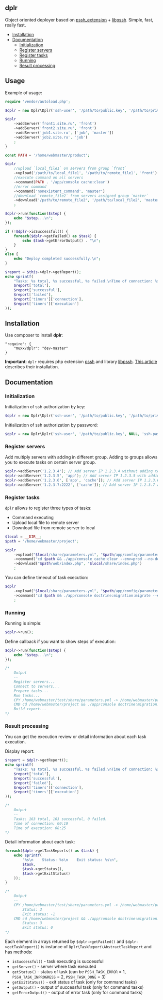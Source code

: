 ## dplr

Object oriented deployer based on [pssh_extension](https://github.com/badoo/pssh_extension) + [libpssh](https://github.com/badoo/libpssh). Simple, fast, really fast.

* [Installation](#installation)
* [Documentation](#documentation)
    * [Initialization](#initialization)
    * [Register servers](#register-servers)
    * [Register tasks](#register-tasks)
    * [Running](#running)
    * [Result processing](#result-processing)

## Usage

Example of usage:
```php
require 'vendor/autoload.php';

$dplr = new Dplr\Dplr('ssh-user', '/path/to/public.key', '/path/to/private.key');

$dplr
    ->addServer('front1.site.ru', 'front')
    ->addServer('front2.site.ru', 'front')
    ->addServer('job1.site.ru', ['job', 'master'])
    ->addServer('job2.site.ru', 'job')
    ;
}

const PATH = '/home/webmaster/product';

$dplr
    //upload `local_file1` on servers from group `front`
    ->upload('/path/to/local_file1', '/path/to/remote_file1', 'front')
    //execute command on all servers
    ->command(PATH . '/app/console cache:clear')
    //error command
    ->command('nonexistent_command', 'master')
    //download `remote_file2` from servers assigned group `master`
    ->download('/path/to/remote_file2', '/path/to/local_file2', 'master')
    ;

$dplr->run(function($step) {
    echo "$step...\n";
});

if (!$dplr->isSuccessful()) {
    foreach($dplr->getFailed() as $task) {
        echo $task->getErrorOutput() . "\n";
    }
}
else {
    echo "Deploy completed successfully.\n";
}

$report = $this->dplr->getReport();
echo sprintf(
    "Tasks: %s total, %s successful, %s failed.\nTime of connection: %s\nTime of execution: %s\n",
    $report['total'],
    $report['successful'],
    $report['failed'],
    $report['timers']['connection'],
    $report['timers']['execution']
));
```
<a name="installation"></a>
## Installation

Use composer to install **dplr**:
```
"require": {
    "muxx/dplr": "dev-master"
}
```
**Important**: `dplr` requires php extension [pssh](https://github.com/badoo/pssh_extension) and library [libpssh](https://github.com/badoo/libpssh). [This article](https://github.com/muxx/dplr/wiki/Install-ssh2,-libpssh-and-pssh-extension) describes their installation. 

<a name="documentation"></a>
## Documentation

<a name="initialization"></a>
### Initialization

Initialization of ssh authorization by key:
```php
$dplr = new Dplr\Dplr('ssh-user', '/path/to/public.key', '/path/to/private.key');
```

Initialization of ssh authorization by password:
```php
$dplr = new Dplr\Dplr('ssh-user', '/path/to/public.key', NULL, 'ssh-pas$word');
```

<a name="register-servers"></a>
### Register servers

Add multiply servers with adding in different group. Adding to groups allows you to execute tasks on certain server group.
```php
$dplr->addServer('1.2.3.4'); // Add server IP 1.2.3.4 without adding to group
$dplr->addServer('1.2.3.5', 'app'); // Add server IP 1.2.3.5 with adding to group 'app'
$dplr->addServer('1.2.3.6', ['app', 'cache']); // Add server IP 1.2.3.6 with adding to groups 'app' and 'cache'
$dplr->addServer('1.2.3.7:2222', ['cache']); // Add server IP 1.2.3.7 and ssh port 2222 with adding to group 'cache'
```

<a name="register-tasks"></a>
### Register tasks

`dplr` allows to register three types of tasks:
- Command executing
- Upload local file to remote server
- Download file from remote server to local

```php
$local = __DIR__;
$path = '/home/webmaster/project';

$dplr
    ->upload("$local/share/parameters.yml", "$path/app/config/parameters.yml")
    ->command("cd $path && ./app/console cache:clear --env=prod --no-debug")
    ->download("$path/web/index.php", "$local/share/index.php")
    ;
```

You can define timeout of task execution:
```php
$dplr
    ->upload("$local/share/parameters.yml", "$path/app/config/parameters.yml", 3)
    ->command("cd $path && ./app/console doctrine:migration:migrate --env=prod --no-debug", 15)
    ;
```

<a name="running"></a>
### Running

Running is simple:
```php
$dplr->run();
```

Define callback if you want to show steps of execution:
```php
$dplr->run(function($step) {
    echo "$step...\n";
});

/*
    Output
    --
    Register servers...
    Connect to servers...
    Prepare tasks...
    Run tasks...
    CPY /home/webmaster/test/share/parameters.yml -> /home/webmaster/project/app/config/parameters.yml (54.194.27.92)...
    CMD cd /home/webmaster/project && ./app/console doctrine:migration:migrate --env=prod --no-debug (54.194.27.92)...
    Build report...
*/
```

<a name="result-processing"></a>
### Result processing

You can get the execution review or detail information about each task execution.

Display report:

```php
$report = $dplr->getReport();
echo sprintf(
    "Tasks: %s total, %s successful, %s failed.\nTime of connection: %s\nTime of execution: %s\n",
    $report['total'],
    $report['successful'],
    $report['failed'],
    $report['timers']['connection'],
    $report['timers']['execution']
));

/*
    Output
    --
    Tasks: 163 total, 163 successful, 0 failed.
    Time of connection: 00:10
    Time of execution: 08:25
*/
```

Detail information about each task:
```php
foreach($dplr->getTaskReports() as $task) {
    echo sprintf(
        "%s\n    Status: %s\n    Exit status: %s\n",
        $task,
        $task->getStatus(),
        $task->getExitStatus()
    ));
}

/*
    Output
    --
    CPY /home/webmaster/test/share/parameters.yml -> /home/webmaster/project/app/config/parameters.yml (54.194.27.92)
        Status: 3
        Exit status: -1
    CMD cd /home/webmaster/project && ./app/console doctrine:migration:migrate --env=prod --no-debug (54.194.27.92)
        Status: 3
        Exit status: 0
*/
```

Each element in arrays returned by `$dplr->getFailed()` and `$dplr->getTaskReport()` is instance of `Dplr\TaskReport\AbstractTaskReport` and has methods:
- `isSuccessful()` - task executing is successful
- `getServer()` - server where task executed
- `getStatus()` - status of task (can be `PSSH_TASK_ERROR` = 1, `PSSH_TASK_INPROGRESS` = 2, `PSSH_TASK_DONE` = 3)
- `getExitStatus()` - exit status of task (only for command tasks)
- `getOutput()` - output of successful task (only for command tasks)
- `getErrorOutput()` - output of error task (only for command tasks)
